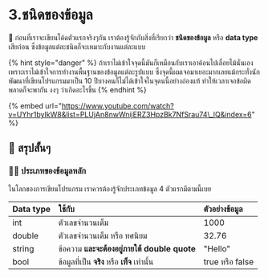 # 3.ชนิดของข้อมูล

💬 ก่อนที่เราจะเขียนโค้ดตัวแรกจริงๆกัน เราต้องรู้จักกับสิ่งที่เรียกว่า **ชนิดของข้อมูล** หรือ **data type** เสียก่อน ซึ่งข้อมูลแต่ละชนิดก็จะเหมาะกับงานแต่ละแบบ

{% hint style="danger" %}
ถ้าเราไม่เข้าใจจุดนี้มันก็เหมือนกับเราเอาค้อนไปเลื่อยไม้นั่นเอง เพราะเราไม่เข้าใจการทำงานพื้นฐานของข้อมูลแต่ละรูปแบบ ซึ่งจุดนี้ผมเจอมาเยอะมากเลยแม้กระทั่งนักพัฒนาที่เขียนโปรแกรมมาเป็น 10 ปีบางคนก็ไม่ได้เข้าใจในจุดนนี้อย่างถ่องแท้ ทำให้เวลาเจอข้อผิดพลาดก็จะพากัน งงๆ ว่าเกิดอะไรขึ้น
{% endhint %}

{% embed url="https://www.youtube.com/watch?v=UYhr1byIkW8&list=PLUjAn8nwWnijERZ3HpzBk7NfSrau74\_lQ&index=6" %}

## 🎯 สรุปสั้นๆ

### 👨‍🚀 ประเภทของข้อมูลหลัก

ในโลกของการเขียนโปรแกรม เราควรต้องรู้จักประเภทข้อมูล 4 ตัวแรกมีตามนี้เบย

| Data type | ใช้กับ | ตัวอย่างข้อมูล |
| :--- | :--- | :--- |
| int | ตัวเลขจำนวนเต็ม | 1000 |
| double | ตัวเลขจำนวนเต็ม หรือ ทศนิยม | 32.76 |
| string | ข้อความ **และจะต้องอยู่ภายใต้ double quote** | "Hello" |
| bool | ข้อมูลที่เป็น **จริง** หรือ **เท็จ** เท่านั้น | true หรือ false |

